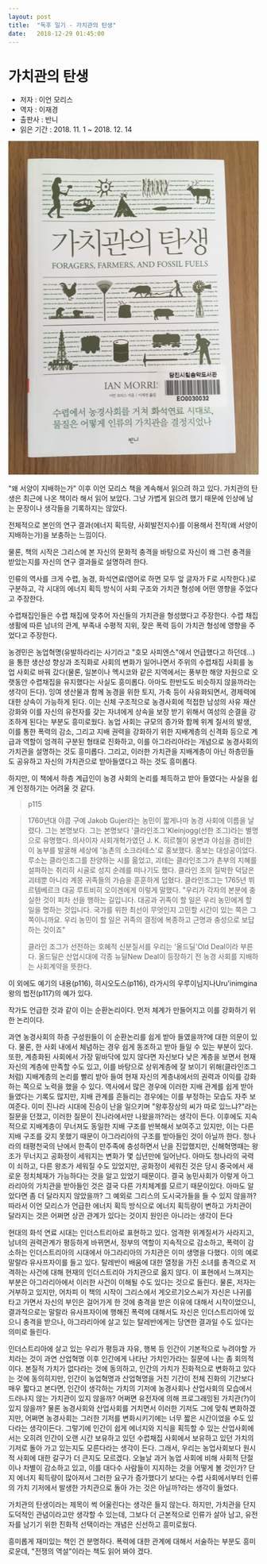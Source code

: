 ```yaml
---
layout: post
title:  "독후 일기 - 가치관의 탄생"
date:   2018-12-29 01:45:00
---
```



# 가치관의 탄생



- 저자 : 이언 모리스
- 역자 : 이재경
- 출판사 : 반니
- 읽은 기간 : 2018. 11. 1 ~ 2018. 12. 14



![책](/images/20181214.jpg)



"왜 서양이 지배하는가" 이후 이언 모리스 책을 계속해서 읽으려 하고 있다.  가치관의 탄생은 최근에 나온 책이라 해서 읽어 보았다. 그냥 가볍게 읽으려 했기 때문에 인상에 남는 문장이나 생각들을 기록하지는 않았다.



전체적으로 본인의 연구 결과(에너지 획득량, 사회발전지수)를 이용해서 전작(왜 서양이 지배하는가)을 보충하는 느낌이다.



물론, 책의 시작은 그리스에 본 자신의 문화적 충격을 바탕으로 자신이 왜 그런 충격을 받았는지를 자신의 연구 결과들로 설명하려 한다.



인류의 역사를 크게 수렵, 농경, 화석연료(영어로 하면 모두 앞 글자가 F로 시작한다.)로 구분하고, 각 시대의 에너지 획득 방식이 사회 구조와 가치관 형성에 어떤 영향을 주었다고 주장한다.



수렵채집인들은 수렵 채집에 맞추어 자신들의 가치관을 형성했다고 주장한다. 수렵 채집 생활에 따른 남녀의 관계, 부족내  수평적 지위, 잦은 폭력 등이 가치관 형성에 영향을 주었다고 주장한다.



농경민은 농업혁명(유발하라리는 사기라고 "호모 사피엔스"에서 언급했다고 하던데...)을 통한 생산성 향상과 조직화로 사회의 변화가 일어나면서 주위의 수렵채집 사회를 농업 사회로 바꿔 갔다(물론, 일본이나 멕시코와 같은 지역에서는 풍부한 해양 자원으로 오랫동안 수렵채집을 유지했다는 사실도 흥미롭다. 아마도 한반도도 비슷하지 않을까라는 생각이 든다). 잉여 생산물과 함께 농경을 위한 토지, 가축 등이 사유화되면서, 경제력에 대한 상속이 가능하게 된다. 이는 신체 구조적으로 농경사회에 적접한 남성의 사유 재산 강화와 이를 자신의 유전자를 갖는 자녀에게 상속을 보장 받기 위해서 여성의 순결을 강조하게 된다는 부분도 흥미로웠다. 농업 사회는 규모의 증가와 함께 위계 질서의 발생, 이를 통한 폭력의 감소, 그리고 지배 권력을 강화하기 위한 지배계층의 신격화 등으로 계급과 역할이 엄격히 구분된 형태로 진화하고, 이를 아그라리아라는 개념으로 농경사회의 가치관을 설명하는 것도 흥미롭다. 그리고, 이러한 가치관을 지배계층이 아닌 하층민들도 공유하고 자신의 가치관으로 받아들였다고 하는 것도 흥미롭다.



하지만,  이 책에서 하층 계급인이 농경 사회의 논리를 체득하고 받아 들였다는 사실을 쉽게 인정하기는 어려울 것 같다.

> p115

> 1760년대 야콥 구예 Jakob Gujer라는 농민이 짧게나마 농경 사회에 이름을 날렸다. 그는 본명보다. 그는 본명보다 '클라인조그'Kleinjogg(선한 조그)라는 별명으로 유명했다. 의사이자 사회개혁가였던 J. K. 히르첼이 웅변과 야심을 겸비한 이 농부를 발굴해 세상에 '농촌의 소크라테스'로 홍보했다. 홍보는 대성공이었다. 루소는 클라인조그를 찬양하는 시를 읆었고, 괴테는 클라인조그가 촌부의 지혜를 설파하는 취리히 시골로 성지 순례를 떠나기도 했다. 클라인 조의 질박한 덕담은 괴테뿐 아니라 계몽 귀족들의 가슴을 훈훈하게 덥혔다. 클라인조그는 1765년 뷔르템베르크 대공 루트비히 오이겐에게 이렇게 말했다. "우리가 각자의 본분에 충실한 것이 피차 선을 행하는 길입니다. 대공과 귀족이 할 일은 우리 농민에게 할 일을 명하는 것입니다. 국가를 위한 최선이 무엇인지 고민할 시간이 있는 쪽은 그쪽이니까요. 우리 농민이 할 일은 귀족의 결정에 복종하고 근명과 충성으로 보답하는 것이죠"
>
> 클라인 조그가 선전하는 호혜적 신분질서를 우리는 '올드딜'Old Deal이라 부른다. 올드딜은 산업시대에 각종 뉴딜New Deal이 등장하기 전 농경 사회를 지배하는 사회계약을 뜻한다.

이 외에도 예기의 내용(p116), 히시오도스(p116), 라가시의 우루이님지나Uru'inimgina 왕의 법전(p117)의 예가 있다.



작가도 언급한 것과 같이 이는 순환논리이다. 먼저 체계가 만들어지고 이를 강화하기 위한 논리이다.

과연 농경사회의 하층 구성원들이 이 순환논리를 쉽게 받아 들였을까?에 대한 의문이 있다. 물론, 한 사회 내에서 체념하는 경우 쉽게 동조하고 받아 들일 수 있는 부분이 있다. 또한, 계층화된 사회에서 가장 밑바닥에 있지 않다면 자신보다 낮은 계층을 보면서 현재 자신의 계층에 만족할 수도 있고, 이를 바탕으로 상위계층에 잘 보이기 위해(클라인조그처럼) 지배계층의 논리를 빨리 받아 들여 현재 자신의 계층내에서의 권력과 이익를 강화하는 쪽으로 노력을 했을 수 있다. 역사에서 많은 경우에 이러한 지배 관계를 쉽게 받아 들였다는 기록도 많지만, 지배 관계를 흔들리는 경우에는 이를 부정하는 모습도 자주 보여준다. 이미 진나라 시대에 진승이 난을 일으키며 "왕후장상의 씨가 따로 있느냐?"라는 질문을 던졌고, 이러한 질문이 진나라에서만 나왔을까?라는 생각이 든다. 이후에도 지속적으로 지배계층이 무너져도 동일한 지배 구조를 반복해서 보여주고 있지만, 이는 다른 지배 구조를 갖지 못했기 때문이 아그라리아의 구조를 받아들인 것이 아닐까 한다. 청나라의 태평천국의 난에서 한족이 만주족에 충성하면서 난을 진압했지만, 신해혁명때는 왕조가 무너지고 공화정이 세워지는 변화가 몇 십년만에 일어난다. 아마도 청나라의 국력이 쇠하고, 다른 왕조가 세워질 수도 있었지만, 공화정이 세워진 것은 당시 중국에서 새로운 정치체재가 가능하다는 것을 알고 있었기 때문이다. 결국 농민사회가 이렇게 아그라리아의 가치관을 받아들인 것은 결국 다른 가치체계를 모르기 때문이있다. 아마도 알았다면 좀 더 달라지지 않았을까? 그 예외로 그리스의 도시국가들을 들 수 있지 않을까? 따라서 이언 모리스가 언급한 에너지 획득 방식으로 에너지 획득량이 변하고 가치관이 달라지는 것은 어쩌면 상관 관계가 있다는 것이지 원인은 아니라는 생각이 든다



현대의 화석 연료 시대는 인더스트리아로 표현하고 있다. 엄격한 위계질서가 사라지고, 남녀의 권력관계가 평등하게 바뀌면서, 정부의 역할이 지속적으로 감소하고, 폭력이 감소하는 인더스트리아의 시대에서 아그라리아의 가치관은 이미 생명을 다했다. 이의 예로 말랄라 유사프자이를 들고 있다. 탈레반이 배움에 대한 열정을 가진 소녀를 총격으로 저격하는 사건에 대해 현재의 인더스트리아 가치관으로 옳지 않다. 이 표현에서 느껴지는 부분은 아그라리아에서 이러한 사건이 이해될 수도 있다는 것으로 들린다. 물론, 저자는 거부하고 있지만, 어차피 이 책의 시작이 그리스에서 게오르기오스씨가 자신은 나귀를 타고 가면서 자신의 부인은 걸어가게 한 것에 충격을 받은 이유에 대해서 시작이었으니, 결과적으로는 말랄라 유사프자이에 행해진 폭력에 대해서도 자신은 인더스트리아에 있으니 충격을 받으나, 아그라리아에 살고 있는 탈레반에게는 당연한 결과일 수도 있다는 의미로 들린다.



인더스트리아에 살고 있는 우리가 평등과 자유, 행복 등 인간이 기본적으로 누려야할 가치라는 것이 과연 산업혁명 이후 인간에게 나타난 가치인가라는 질문에 나는 좀 회의적이다. 본질적 가치가 없다라는 것에 동의하고, 인간의 가치가 진화적으로 변화하고 있다는 것에 동의히지만, 인간이 농업혁명과 산업혁명을 거친 기간이 전체 진화의 기간보다 매우 짧다고 본다면, 인간이 생각하는 가치의 기저에 농경사회나 산업사회의 모습에서 드러나지 않는 가치관이 있지 않을까? 어쩌면 유전자에 의해 프로그래밍된 가치관(?)이 있지 않을까? 물론 농경사회와 산업사회를 거치면서 이러한 기저도 그에 맞춰 변화하겠지만, 어쩌면 농경사회는 그러한 기저를 변화시키기에는 너무 짧은 시간이었을 수도 있다라는 생각이든다. 그렇기에 인간이 쉽게 에너지와 지식을 획득할 수 있는 산업사회에서는 오히려 인간이 오랜 시간 보유하고 있던 수렵채집 사회에서 보유하고 있던 가치의 기저로 돌아 가고 있는지도 모른다라는 생각이 든다. 그래서, 우리는 농업사회보다 원시적 사회에 대한 갈구가 더 큰지도 모르겠다. 오늘날 과거 농업 사회에 비해 사회적 단절이나 차별이 감소하고 있고, 이를 대다수 사람들이 지지하는 것을 어떻게 볼 것인가? 단지 에너지 획득량이 많아져서 그러한 요구가 증가했다기 보다는 수렵 사회에서부터 인류의 가치 기저에서 발생한 가치관으로 돌아 가는 것은 아닐까?라는 생각이 들었다.



가치관의 탄생이라는 제목이 썩 어울린다는 생각은 들지 않는다. 하지만, 가치관을 단지 도덕적인 관념이라고만 생각할 수 있는데, 그보다 더 근본적으로 인류가 살아 남고, 유전자를 남기기 위한 진화적 선택이라는 개념은 신선하고 흥미로웠다.



흥미롭게 재미있는 책인 건 분명하다.  폭력에 대한 관계에 대해서 서술하는 부분도 흥미로운데, "전쟁의 역설"이라는 책도 읽어 봐야 겠다.
